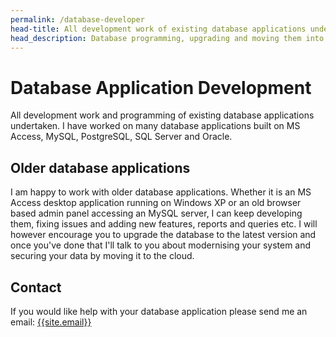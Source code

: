 ```yaml
---
permalink: /database-developer
head-title: All development work of existing database applications undertaken.
head_description: Database programming, upgrading and moving them into the cloud 
---
```


# <i class="fa fa-database icon-db" ></i> Database Application Development

All development work and programming of existing database applications undertaken.  I have worked on many database applications built on MS Access, MySQL, PostgreSQL, SQL Server and Oracle.

## Older database applications

I am happy to work with older database applications. Whether it is an  MS Access desktop application running on Windows XP or an old browser based admin panel accessing an MySQL server,  I can keep developing them, fixing issues and adding new features, reports and queries etc. I will however encourage you to upgrade the database to the latest version and once you've done that I'll talk to you about modernising your system and securing your data by moving it to the cloud.

## Contact

If you would like help with your database application please send me an email: [{{site.email}}](mailto:{{site.email}})
